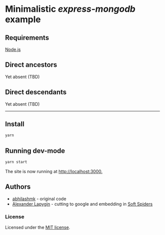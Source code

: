 # Minimalistic *express-mongodb* example

## Requirements

[Node.js](https://nodejs.org/en/download/package-manager/)

## Direct ancestors

Yet absent (TBD)

## Direct descendants

Yet absent (TBD)

---

## Install

```sh
yarn
```

## Running dev-mode

```sh
yarn start
```

The site is now running at <http://localhost:3000.>

## Authors

* [abhilashmk](https://github.com/abhilashmk) - original code
* [Alexander Lapygin](https://github.com/AlexanderLapygin) - cutting to google and embedding in [Soft Spiders](https://github.com/softspider)

### License

Licensed under the [MIT license](./LICENSE).
